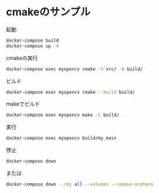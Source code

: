 # cmakeのサンプル

起動

```bash
docker-compose build
docker-compose up -d
```

cmakeの実行

```bash
docker-compose exec myopencv cmake -S src/ -B build/
```

ビルド

```bash
docker-compose exec myopencv cmake --build build/
```

makeでビルド

```bash
docker-compose exec myopencv make -C build/
```

実行

```bash
docker-compose exec myopencv build/my_main
```


停止

```bash
docker-compose down
```

または

```bash
docker-compose down --rmi all --volumes --remove-orphans
```
